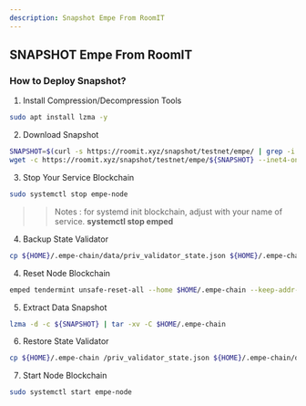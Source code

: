 ```yaml
---
description: Snapshot Empe From RoomIT
---
```




## SNAPSHOT Empe From RoomIT


### How to Deploy Snapshot?


1. Install Compression/Decompression Tools
```bash
sudo apt install lzma -y
```

2. Download Snapshot
```bash
SNAPSHOT=$(curl -s https://roomit.xyz/snapshot/testnet/empe/ | grep -i "<a href=" | grep lzma | grep -v md5sum | awk -F"=" '{print $2}' |  sed 's/"//g' | sed "s/>//g" | sed "s/ //g")
wget -c https://roomit.xyz/snapshot/testnet/empe/${SNAPSHOT} --inet4-only
```

3. Stop Your Service Blockchain
```bash
sudo systemctl stop empe-node
```
>> Notes : for systemd init blockchain, adjust with your name of service. __systemctl stop emped__

4. Backup State Validator
```bash
cp ${HOME}/.empe-chain/data/priv_validator_state.json ${HOME}/.empe-chain/priv_validator_state.json
```

4. Reset Node Blockchain
```bash
emped tendermint unsafe-reset-all --home $HOME/.empe-chain --keep-addr-book
```

5. Extract Data Snapshot
```bash
lzma -d -c ${SNAPSHOT} | tar -xv -C $HOME/.empe-chain 
```

6. Restore State Validator
```bash
cp ${HOME}/.empe-chain /priv_validator_state.json ${HOME}/.empe-chain/data/priv_validator_state.json
```

7. Start Node Blockchain
```bash
sudo systemctl start empe-node
```